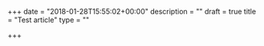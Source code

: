 +++
date = "2018-01-28T15:55:02+00:00"
description = ""
draft = true
title = "Test article"
type = ""

+++


